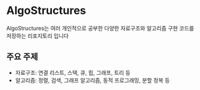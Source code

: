 # AlgoStructures

AlgoStructures는 여러 개인적으로 공부한 다양한 자료구조와 알고리즘 구현 코드를 저장하는 리포지토리 입니다

## 주요 주제

- 자료구조: 연결 리스트, 스택, 큐, 힙, 그래프, 트리 등
- 알고리즘: 정렬, 검색, 그래프 알고리즘, 동적 프로그래밍, 분할 정복 등
